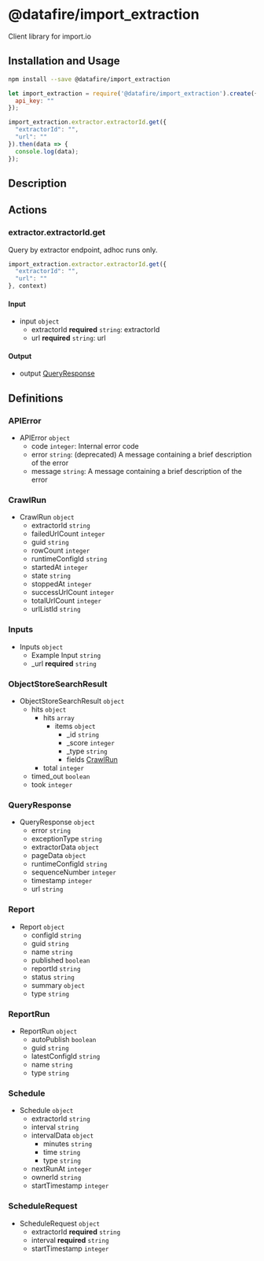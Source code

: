 # @datafire/import_extraction

Client library for import.io

## Installation and Usage
```bash
npm install --save @datafire/import_extraction
```
```js
let import_extraction = require('@datafire/import_extraction').create({
  api_key: ""
});

import_extraction.extractor.extractorId.get({
  "extractorId": "",
  "url": ""
}).then(data => {
  console.log(data);
});
```

## Description



## Actions

### extractor.extractorId.get
Query by extractor endpoint, adhoc runs only.


```js
import_extraction.extractor.extractorId.get({
  "extractorId": "",
  "url": ""
}, context)
```

#### Input
* input `object`
  * extractorId **required** `string`: extractorId
  * url **required** `string`: url

#### Output
* output [QueryResponse](#queryresponse)



## Definitions

### APIError
* APIError `object`
  * code `integer`: Internal error code
  * error `string`: (deprecated) A message containing a brief description of the error
  * message `string`: A message containing a brief description of the error

### CrawlRun
* CrawlRun `object`
  * extractorId `string`
  * failedUrlCount `integer`
  * guid `string`
  * rowCount `integer`
  * runtimeConfigId `string`
  * startedAt `integer`
  * state `string`
  * stoppedAt `integer`
  * successUrlCount `integer`
  * totalUrlCount `integer`
  * urlListId `string`

### Inputs
* Inputs `object`
  * Example Input `string`
  * _url **required** `string`

### ObjectStoreSearchResult
* ObjectStoreSearchResult `object`
  * hits `object`
    * hits `array`
      * items `object`
        * _id `string`
        * _score `integer`
        * _type `string`
        * fields [CrawlRun](#crawlrun)
    * total `integer`
  * timed_out `boolean`
  * took `integer`

### QueryResponse
* QueryResponse `object`
  * error `string`
  * exceptionType `string`
  * extractorData `object`
  * pageData `object`
  * runtimeConfigId `string`
  * sequenceNumber `integer`
  * timestamp `integer`
  * url `string`

### Report
* Report `object`
  * configId `string`
  * guid `string`
  * name `string`
  * published `boolean`
  * reportId `string`
  * status `string`
  * summary `object`
  * type `string`

### ReportRun
* ReportRun `object`
  * autoPublish `boolean`
  * guid `string`
  * latestConfigId `string`
  * name `string`
  * type `string`

### Schedule
* Schedule `object`
  * extractorId `string`
  * interval `string`
  * intervalData `object`
    * minutes `string`
    * time `string`
    * type `string`
  * nextRunAt `integer`
  * ownerId `string`
  * startTimestamp `integer`

### ScheduleRequest
* ScheduleRequest `object`
  * extractorId **required** `string`
  * interval **required** `string`
  * startTimestamp `integer`


